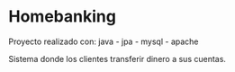# Homebanking
Proyecto realizado con: java - jpa - mysql - apache

Sistema donde los clientes transferir dinero a sus cuentas.
